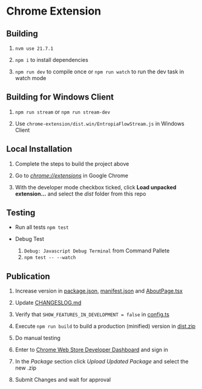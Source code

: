 # Chrome Extension

## Building

1. `nvm use 21.7.1`

1. `npm i` to install dependencies

1. `npm run dev` to compile once or `npm run watch` to run the dev task in watch mode

## Building for Windows Client

1. `npm run stream` or `npm run stream-dev`

1. Use `chrome-extension/dist.win/EntropiaFlowStream.js` in Windows Client

## Local Installation

1. Complete the steps to build the project above

1. Go to [_chrome://extensions_](chrome://extensions) in Google Chrome

1. With the developer mode checkbox ticked, click **Load unpacked extension...** and select the _dist_ folder from this repo

## Testing

- Run all tests
    `npm test`

- Debug Test
    1. `Debug: Javascript Debug Terminal` from Command Pallete
    1. `npm test -- --watch`

## Publication

1. Increase version in [package.json](package.json), [manifest.json](dist/manifest.json) and [AboutPage.tsx](src/view/components/about/AboutPage.tsx)

1. Update [CHANGESLOG.md](CHANGESLOG.md)

1. Verify that `SHOW_FEATURES_IN_DEVELOPMENT = false` in [config.ts](src/config.ts)

1. Execute `npm run build` to build a production (minified) version in [dist.zip](dist.zip)

1. Do manual testing

1. Enter to [Chrome Web Store Developer Dashboard](https://chrome.google.com/webstore/developer/dashboard) and sign in

1. In the _Package_ section click _Upload Updated Package_ and select the new .zip

1. Submit Changes and wait for approval
